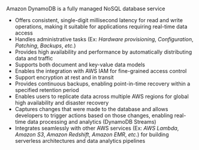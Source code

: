 Amazon DynamoDB is a fully managed NoSQL database service 

* Offers consistent, single-digit millisecond latency for read and write operations, making it suitable for applications requiring real-time data access
* Handles administrative tasks (Ex: *Hardware provisioning*, *Configuration*, *Patching*, *Backups*, *etc.*)
* Provides high availability and performance by automatically distributing data and traffic 
* Supports both document and key-value data models
* Enables the integration with AWS IAM for fine-grained access control
* Support encryption at rest and in transit
* Provides continuous backups, enabling point-in-time recovery within a specified retention period
* Enables users to replicate data across multiple AWS regions for global high availability and disaster recovery
* Captures changes that were made to the database and allows developers to trigger actions based on those changes, enabling real-time data processing and analytics (DynamoDB Streams)
* Integrates seamlessly with other AWS services (Ex: *AWS Lambda*, *Amazon S3*, *Amazon Redshift*, *Amazon EMR*, *etc.*) for building serverless architectures and data analytics pipelines
